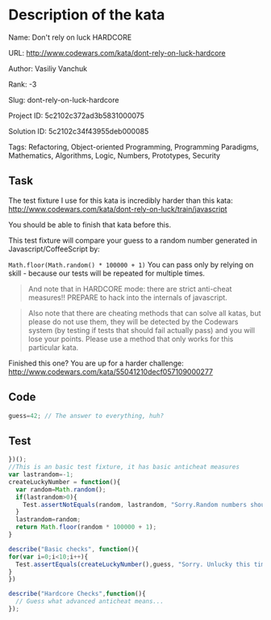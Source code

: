 # Description of the kata

Name: Don't rely on luck HARDCORE

URL: http://www.codewars.com/kata/dont-rely-on-luck-hardcore

Author: Vasiliy Vanchuk

Rank: -3

Slug: dont-rely-on-luck-hardcore

Project ID: 5c2102c372ad3b5831000075

Solution ID: 5c2102c34f43955deb000085

Tags: Refactoring, Object-oriented Programming, Programming Paradigms, Mathematics, Algorithms, Logic, Numbers, Prototypes, Security

## Task

The test fixture I use for this kata is incredibly harder than this kata: http://www.codewars.com/kata/dont-rely-on-luck/train/javascript

You should be able to finish that kata before this.

This test fixture will compare your guess to a random number generated 
in Javascript/CoffeeScript by:

`Math.floor(Math.random() * 100000 + 1)`
You can pass only by relying on skill - because our tests will be repeated for multiple times.

>And note that in HARDCORE mode: there are strict anti-cheat measures!!
PREPARE to hack into the internals of javascript.

> Also note that there are cheating methods that can solve all katas, but please do not use them, they will be detected by the Codewars system (by testing if tests that should fail actually pass) and you will lose your points. Please use a method that only works for this particular kata.

Finished this one? You are up for a harder challenge: http://www.codewars.com/kata/55041210decf057109000277

## Code

```javascript
guess=42; // The answer to everything, huh?
```

## Test

```javascript
})();
//This is an basic test fixture, it has basic anticheat measures
var lastrandom=-1;
createLuckyNumber = function(){
  var random=Math.random();
  if(lastrandom>0){
    Test.assertNotEquals(random, lastrandom, "Sorry.Random numbers shouldn't repeat: "+random);
  }
  lastrandom=random;
  return Math.floor(random * 100000 + 1);
}

describe("Basic checks", function(){
for(var i=0;i<10;i++){
  Test.assertEquals(createLuckyNumber(),guess, "Sorry. Unlucky this time.");
}
})

describe("Hardcore Checks",function(){
  // Guess what advanced anticheat means...
});


```


